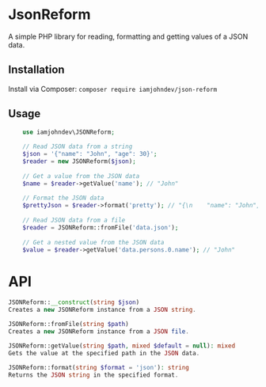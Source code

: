 # JsonReform

A simple PHP library for reading, formatting and getting values of a JSON data.

## Installation

Install via Composer:
`composer require iamjohndev/json-reform`


## Usage

```php
    use iamjohndev\JSONReform;
    
    // Read JSON data from a string
    $json = '{"name": "John", "age": 30}';
    $reader = new JSONReform($json);
    
    // Get a value from the JSON data
    $name = $reader->getValue('name'); // "John"
    
    // Format the JSON data
    $prettyJson = $reader->format('pretty'); // "{\n    "name": "John",\n    "age": 30\n}"
    
    // Read JSON data from a file
    $reader = JSONReform::fromFile('data.json');
    
    // Get a nested value from the JSON data
    $value = $reader->getValue('data.persons.0.name'); // "John"
```

# API
```php
JSONReform::__construct(string $json)
Creates a new JSONReform instance from a JSON string.

JSONReform::fromFile(string $path)
Creates a new JSONReform instance from a JSON file.

JSONReform::getValue(string $path, mixed $default = null): mixed
Gets the value at the specified path in the JSON data.

JSONReform::format(string $format = 'json'): string
Returns the JSON string in the specified format.
```
